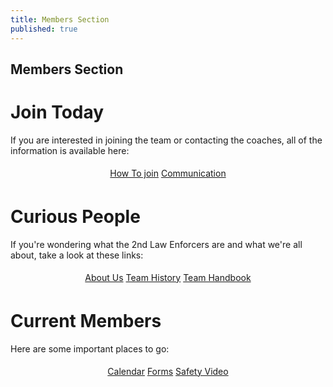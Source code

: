 ```yaml
---
title: Members Section
published: true
---
```

## Members Section

# Join Today

If you are interested in joining the team or contacting the coaches, all of the information is available here:
<div style="text-align:center; padding:5px;">
  <a class="btn" href="{{ site.url }}/members/join">How To join</a>
  <a class="btn" href= "{{ site.url }}/members/communication">Communication</a>
</div>

# Curious People
If you're wondering what the 2nd Law Enforcers are and what we're all about, take a look at these links:
<div style="text-align:center; padding:5px;">
  <a class="btn" href="{{ site.url }}/about">About Us</a>
  <a class="btn" href="{{ site.url }}/about/history">Team History</a>
  <a class="btn" href="{{ site.url }}/members/handbook">Team Handbook</a>
</div>

# Current Members
Here are some important places to go:
<div style="text-align:center; padding:5px;">
  <a class="btn" href="{{ site.url }}/calendar">Calendar</a>
  <a class="btn" href="{{ site.url }}/members/forms">Forms</a>
  <a class="btn" href="{{ site.url }}/members/safety">Safety Video</a>
</div>
